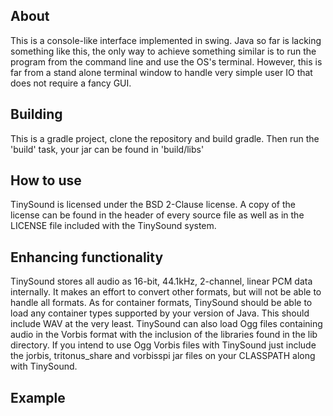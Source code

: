 About
-----
This is a console-like interface implemented in swing. Java so far is lacking something like this, the only way to achieve something similar is to 
run the program from the command line and use the OS's terminal. However, this is far from a stand alone terminal window to handle very simple
user IO that does not require a fancy GUI.

Building
--------
This is a gradle project, clone the repository and build gradle. Then run the 'build' task, your jar can be found in 'build/libs'

How to use
----------
TinySound is licensed under the BSD 2-Clause license.  A copy of the license can
be found in the header of every source file as well as in the LICENSE file
included with the TinySound system.

Enhancing functionality
-----------------------
TinySound stores all audio as 16-bit, 44.1kHz, 2-channel, linear PCM data
internally.  It makes an effort to convert other formats, but will not be able
to handle all formats.  As for container formats, TinySound should be able to
load any container types supported by your version of Java.  This should include
WAV at the very least.
TinySound can also load Ogg files containing audio in the Vorbis format with the
inclusion of the libraries found in the lib directory.  If you intend to use Ogg
Vorbis files with TinySound just include the jorbis, tritonus_share and
vorbisspi jar files on your CLASSPATH along with TinySound.

Example
-------
